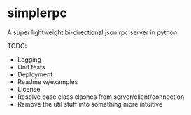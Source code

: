 # simplerpc
A super lightweight bi-directional json rpc server in python

TODO:

- Logging
- Unit tests
- Deployment
- Readme w/examples
- License
- Resolve base class clashes from server/client/connection
- Remove the util stuff into something more intuitive